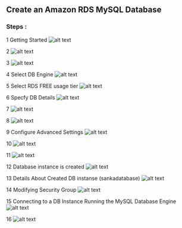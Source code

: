 ## Create an Amazon RDS MySQL Database

### Steps :
1 Getting Started
![alt text](http://i58.tinypic.com/icu4wx.jpg)

2
![alt text](http://i58.tinypic.com/165s1v.jpg)

3
![alt text](http://i58.tinypic.com/1zqa90p.jpg)

4 Select DB Engine 
![alt text](http://i58.tinypic.com/27yk46.jpg)

5  Select RDS FREE usage tier
![alt text](http://i62.tinypic.com/nmcemu.jpg)

6 Specfy DB Details
![alt text](http://i61.tinypic.com/29zvho3.jpg)

7
![alt text](http://i59.tinypic.com/2vvuo9h.jpg)

8
![alt text](http://i62.tinypic.com/2zyj5eb.jpg)

9 Configure Advanced Settings
![alt text](http://i62.tinypic.com/n2fqxz.jpg)

10
![alt text](http://i60.tinypic.com/1442pec.jpg)

11
![alt text](http://i61.tinypic.com/fjkx7o.jpg)

12 Database instance is created 
![alt text](http://i57.tinypic.com/21j82yw.jpg)

13 Details About Created DB instanse (sankadatabase)
![alt text](http://i62.tinypic.com/2emgdu9.jpg)

14 Modifying Security Group
![alt text](http://i62.tinypic.com/2ql7knd.jpg)

15 Connecting to a DB Instance Running the MySQL Database Engine
![alt text](http://i61.tinypic.com/2z4da88.jpg)

16
![alt text](http://i58.tinypic.com/5egxtl.jpg)
